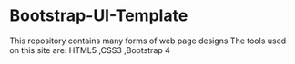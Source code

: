 # Bootstrap-UI-Template
This repository contains many forms of web page designs The tools used on this site are: HTML5 ,CSS3 ,Bootstrap 4
